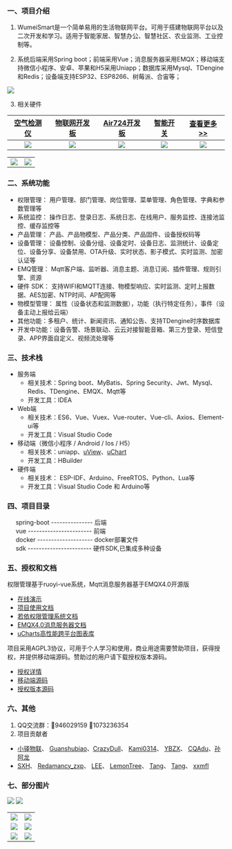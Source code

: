 
### 一、项目介绍

1. WumeiSmart是一个简单易用的生活物联网平台。可用于搭建物联网平台以及二次开发和学习。适用于智能家居、智慧办公、智慧社区、农业监测、工业控制等。

2. 系统后端采用Spring boot；前端采用Vue；消息服务器采用EMQX；移动端支持微信小程序、安卓、苹果和H5采用Uniapp；数据库采用Mysql、TDengine和Redis；设备端支持ESP32、ESP8266、树莓派、合宙等；
<img src="https://oscimg.oschina.net/oscnet/up-004a50200a81efff7530d2cf963052b4e8c.png" />

<br />

3. 相关硬件

|[空气检测仪](https://wumei.live/doc/pages/hardware/)  |   [物联网开发板](https://wumei.live/doc/pages/hardware/)  |  [Air724开发板](https://wumei.live/doc/pages/hardware/)  |  [智能开关](https://wumei.live/doc/pages/hardware/) | [查看更多>>](https://wumei.live/doc/pages/hardware/)  |
|  :----:  | :----------:  |:----------:  |:----------:  |:----------:  |
| ![](https://oscimg.oschina.net/oscnet/up-ad98a81677e5e68d660866770e3266ca4cf.png) | ![](https://oscimg.oschina.net/oscnet/up-68caf860d0659444e73f42717a03d2fdf72.png) | ![](https://oscimg.oschina.net/oscnet/up-cf690f6058042dccb567ff382ea9432ebab.png) |![](https://oscimg.oschina.net/oscnet/up-c4a7971510127324d6566dd6ea95d571483.jpg) | ![](https://oscimg.oschina.net/oscnet/up-4ce09be3599e3ff7ed91fe182572abd258b.jpg) | 

<table>
<tr>
<td><img src="https://oscimg.oschina.net/oscnet/up-279a520a3d50d319c287de7b33d30483338.png"/></td>
<td><img src="https://oscimg.oschina.net/oscnet/up-6c227a8bfdc88e5ef1fd5474e13c1af2a28.png"/></td>
</tr>
</table>

### 二、系统功能
- 权限管理： 用户管理、部门管理、岗位管理、菜单管理、角色管理、字典和参数管理等
- 系统监控： 操作日志、登录日志、系统日志、在线用户、服务监控、连接池监控、缓存监控等
- 产品管理： 产品、产品物模型、产品分类、产品固件、设备授权码等
- 设备管理： 设备控制、设备分组、设备定时、设备日志、监测统计、设备定位、设备分享、设备禁用、OTA升级、实时状态、影子模式、实时监测、加密认证等
- EMQ管理： Mqtt客户端、监听器、消息主题、消息订阅、插件管理、规则引擎、资源
- 硬件 SDK： 支持WIFI和MQTT连接、物模型响应、实时监测、定时上报数据、AES加密、NTP时间、AP配网等
- 物模型管理： 属性（设备状态和监测数据），功能（执行特定任务），事件（设备主动上报给云端）
- 其他功能：多租户、统计、新闻资讯、通知公告、支持TDengine时序数据库
- 开发中功能：设备告警、场景联动、云云对接智能音箱、第三方登录、短信登录、APP界面自定义、视频流处理等


### 三、技术栈    
* 服务端
    - 相关技术：Spring boot、MyBatis、Spring Security、Jwt、Mysql、Redis、TDengine、EMQX、Mqtt等
    - 开发工具：IDEA    
* Web端
    - 相关技术：ES6、Vue、Vuex、Vue-router、Vue-cli、Axios、Element-ui等 
    - 开发工具：Visual Studio Code    
* 移动端（微信小程序 / Android / Ios / H5）
    - 相关技术：uniapp、[uView](https://www.uviewui.com/)、[uChart](https://www.ucharts.cn/)
    - 开发工具：HBuilder
* 硬件端
    - 相关技术： ESP-IDF、Arduino、FreeRTOS、Python、Lua等
    - 开发工具：Visual Studio Code 和 Arduino等


### 四、项目目录
&nbsp;&nbsp;&nbsp;&nbsp; spring-boot --------------- 后端<br/>
&nbsp;&nbsp;&nbsp;&nbsp; vue ----------------------- 前端<br />
&nbsp;&nbsp;&nbsp;&nbsp; docker -------------------- docker部署文件<br />
&nbsp;&nbsp;&nbsp;&nbsp; sdk ----------------------- 硬件SDK,已集成多种设备<br />


### 五、授权和文档
权限管理基于ruoyi-vue系统，Mqtt消息服务器基于EMQX4.0开源版
* [在线演示](https://iot.wumei.live/)
* [项目使用文档](https://wumei.live/doc/)
* [若依权限管理系统文档](http://doc.ruoyi.vip/ruoyi-vue/)
* [EMQX4.0消息服务器文档](https://www.emqx.io/docs/zh/v4.0/)
* [uCharts高性能跨平台图表库](https://www.ucharts.cn)

项目采用AGPL3协议，可用于个人学习和使用，商业用途需要赞助项目，获得授权，并提供移动端源码。赞助过的用户请下载授权版本源码。
- [授权详情](https://wumei.live/doc/pages/sponsor/)
- [移动端源码](https://wumei.live/wumei-smart/wumei-app)
- [授权版本源码](https://wumei.live/commercial-license/wumei-smart)


### 六、其他
1. QQ交流群：&#x1F680;946029159    &#x1F680;1073236354
2. 项目贡献者 
  - [小驿物联](https://gitee.com/iot-xiaoyi)、 [Guanshubiao](https://gitee.com/guanshubiao)、[CrazyDull](https://gitee.com/crazyDull)、 [Kami0314](https://github.com/kami0314)、 [YBZX](https://github.com/YBZX)、 [CQAdu](https://gitee.com/iot.adu)、[孙阿龙](https://gitee.com/sunalong)
  - [SXH](https://gitee.com/sixiaohu)、 [Redamancy_zxp](https://gitee.com/redamancy-zxp)、 [LEE](https://gitee.com/yueming188)、 [LemonTree](https://gitee.com/fishhunterplus)、 [Tang](https://gitee.com/mexiaotang)、 [Tang](https://gitee.com/mexiaotang)、 [xxmfl](https://gitee.com/xxmfl)


### 七、部分图片

![](https://oscimg.oschina.net/oscnet/up-972dea7b54eca705dcc8bf2fe0680b12c09.png)
![](https://oscimg.oschina.net/oscnet/up-6d89f1558797a9becf07c20f92c1407a13a.png)

<table>
    <tr>
        <td><img src="https://oscimg.oschina.net/oscnet/up-a0c864679be6c4f9bb5547244aeb19657b4.png"/></td>
        <td><img src="https://oscimg.oschina.net/oscnet/up-9cc3bc5abe8dd95cb3924e5f7b6864a0342.png"/></td>
    </tr>
    <tr>
        <td><img src="https://oscimg.oschina.net/oscnet/up-ec8c6251884d81f234487d3e25d459ce302.png"/></td>
        <td><img src="https://oscimg.oschina.net/oscnet/up-e5e7ef5027723051e97d6861d4296c08da5.png"/></td>
    </tr>
    <tr>
        <td><img src="https://oscimg.oschina.net/oscnet/up-3ae8cef86db794ff37d9186e83b12b88958.png"/></td>
        <td><img src="https://oscimg.oschina.net/oscnet/up-e20900a12e3781467d05163665ca04645fa.png"/></td>
    </tr>
</table>



